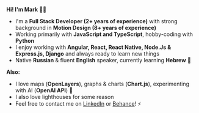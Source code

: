 __Hi! I'm Mark__ :man_technologist:

* I'm a __Full Stack Developer (2+ years of experience)__ with strong background in __Motion Design (8+ years of experience)__
* Working primarily with __JavaScript and TypeScript__, hobby-coding with __Python__
* I enjoy working with __Angular, React, React Native, Node.Js & Express.js, Django__ and always ready to learn new things
* Native __Russian__ & fluent __English__ speaker, currently learning __Hebrew__ 🌴

__Also:__
* I love maps (__OpenLayers__), graphs & charts (__Chart.js__), experimenting with AI (__OpenAI API__) 🤖
* I also love lighthouses for some reason
* Feel free to contact me on <a href="https://www.linkedin.com/in/mark-andrew-jft/">LinkedIn</a> or <a href="https://www.behance.net/mark-andrew-jft">Behance</a>! ⚡
